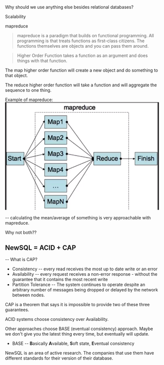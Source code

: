 Why should we use anything else besides relational databases? 

Scalability

mapreduce

> mapreduce is a paradigm that builds on functional programming. All programming is that treats functions as first-class citizens. The functions themselves are objects and you can pass them around. 

> Higher Order Function takes a function as an argument and does things with that function. 

The map higher order function will create a new object and do something to that object. 

The reduce higher order function will take a function and will aggregate the sequence to one thing. 

Example of mapreduce:
![example of mapreduce][mapreduce]

[mapreduce]: ./mapreduce.png

-- calculating the mean/average of something is very approachable with mapreduce. 

Why not both?? 

## NewSQL = ACID + CAP

-- What is CAP?

- Consistency -- every read receives the most up to date write or an error
- Availability -- every request receives a non-error response - without the guarantee that it contains the most recent write
- Partition Tolerance -- The system continues to operate despite an arbitrary number of messages being dropped or delayed by the network between nodes. 

CAP is a theorem that says it is impossible to provide two of these three guarantees. 

ACID systems choose consistency over Availability. 

Other approaches choose BASE (eventual consistency) approach. Maybe we don't give you the latest thing every time, but eventually will update. 


* BASE -- **B**asically **A**vailable, **S**oft state, **E**ventual consistency

NewSQL is an area of active research. The companies that use them have different standards for their version of their database. 






